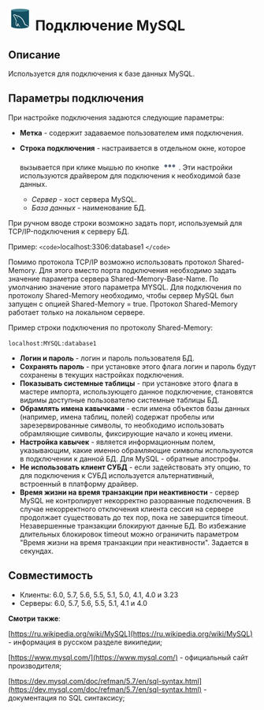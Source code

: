 # ![](../../../media/app/icons/vendors/myunidacdbconnection.svg) Подключение MySQL

## Описание

Используется для подключения к базе данных MySQL.

## Параметры подключения

При настройке подключения задаются следующие параметры:

* **Метка** - содержит задаваемое пользователем имя подключения.

* **Строка подключения** - настраивается в отдельном окне, которое вызывается при клике мышью по кнопке ![](../../../media/app/icons/toolbar_18/browse.svg). Эти настройки используются драйвером для подключения к необходимой базе данных.
  * *Сервер* - хост сервера MySQL.
  * *База данных* - наименование БД.

При ручном вводе строки возможно задать порт, используемый для TCP/IP-подключения к серверу БД.

Пример:
`<code>`localhost:3306:database1
`</code>`

Помимо протокола TCP/IP возможно использовать протокол Shared-Memory. Для этого вместо порта подключения необходимо задать значение параметра сервера Shared-Memory-Base-Name. По умолчанию значение этого параметра MYSQL. Для подключения по протоколу Shared-Memory необходимо, чтобы сервер MySQL был запущен с опцией Shared-Memory = true. Протокол Shared-Memory работает только на локальном сервере.

Пример строки подключения по протоколу Shared-Memory:

`localhost:MYSQL:database1`

* **Логин и пароль** - логин и пароль пользователя БД.
* **Сохранять пароль** -  при установке этого флага логин и пароль будут сохранены в текущих настройках подключения.
* **Показывать системные таблицы** - при установке этого флага в мастере импорта, использующего данное подключение, становятся видимы доступные пользователю системные таблицы БД.
* **Обрамлять имена кавычками** - если имена объектов базы данных (например, имена таблиц, полей) содержат пробелы или зарезервированные символы, то необходимо использовать обрамляющие символы, фиксирующие начало и конец имени.
* **Настройка кавычек** - является информационным полем, указывающим, какие именно обрамляющие символы используются в подключении к данной БД. Для MySQL - обратные апострофы.
* **Не использовать клиент СУБД** - если задействовать эту опцию, то для подключения к СУБД используется альтернативный, встроенный в платформу драйвер.
* **Время жизни на время транзакции при неактивности** - сервер MySQL не контролирует некорректно разорванные подключения. В случае некорректного отключения клиента сессия на сервере продолжает существовать до тех пор, пока не завершится timeout. Незавершенные транзакции блокируют данные БД. Во избежание длительных блокировок timeout можно ограничить параметром "Время жизни на время транзакции при неактивности". Задается в секундах.

## Совместимость

* Клиенты: 6.0, 5.7, 5.6, 5.5, 5.1, 5.0, 4.1, 4.0 и 3.23
* Серверы: 6.0, 5.7, 5.6, 5.5, 5.1, 4.1 и 4.0

**Смотри также**:

[https://ru.wikipedia.org/wiki/MySQL](https://ru.wikipedia.org/wiki/MySQL) - информация в русском разделе википедии;

[https://www.mysql.com/](https://www.mysql.com/) - официальный сайт производителя;

[https://dev.mysql.com/doc/refman/5.7/en/sql-syntax.html](https://dev.mysql.com/doc/refman/5.7/en/sql-syntax.html) - документация по SQL синтаксису;
